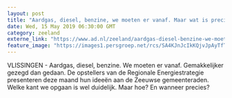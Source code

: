 ```yaml
---
layout: post
title: "Aardgas, diesel, benzine, we moeten er vanaf. Maar wat is precies de Regionale Energiestrategie?"
date: Wed, 15 May 2019 06:30:00 GMT
category: zeeland
externe_link: "https://www.ad.nl/zeeland/aardgas-diesel-benzine-we-moeten-er-vanaf-maar-wat-is-precies-de-regionale-energiestrategie~a0706d55/"
feature_image: "https://images1.persgroep.net/rcs/SA4KJnJcIkKQjvJpAyTfTvyvQI0/diocontent/148372004/_fitwidth/400/?appId=21791a8992982cd8da851550a453bd7f&quality=0.7"
---
```


VLISSINGEN - Aardgas, diesel, benzine. We moeten er vanaf. Gemakkelijker gezegd dan gedaan. De opstellers van de Regionale Energiestrategie presenteren deze maand hun ideeën aan de Zeeuwse gemeenteraden. Welke kant we opgaan is wel duidelijk. Maar hoe? En wanneer precies?
